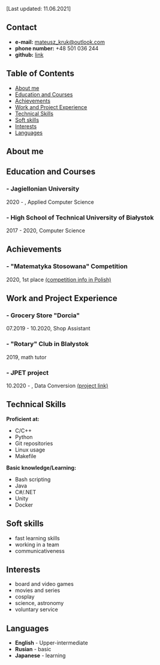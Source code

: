 [Last updated: 11.06.2021]

## Contact

- **e-mail:** mateusz_kruk@outlook.com
- **phone number:** +48 501 036 244
- **github:** [link](https://github.com/In1th)

## Table of Contents

- [About me](#about-me)
- [Education and Courses](#education-and-courses)
- [Achievements](#achievements)
- [Work and Project Experience](#work-and-project-experience)
- [Technical Skills](#technical-skills)
- [Soft skills](#soft-skills)
- [Interests](#interests)
- [Languages](#languages)

## About me

## Education and Courses

### - Jagiellonian University
2020 -     , Applied Computer Science

### - High School of Technical University of Białystok
2017 - 2020, Computer Science

## Achievements

### - "Matematyka Stosowana" Competition
2020, 1st place
[(competition info in Polish)](https://signum.pb.edu.pl/konkurs/?page_id=32)

## Work and Project Experience

### - Grocery Store "Dorcia"
07.2019 - 10.2020, Shop Assistant

### - "Rotary" Club in BIałystok
2019, math tutor

### - JPET project
10.2020 -        , Data Conversion
[(project link)](http://koza.if.uj.edu.pl/pet/)

## Technical Skills

**Proficient at:**
- C/C++
- Python
- Git repositories
- Linux usage
- Makefile

**Basic knowledge/Learning:**
- Bash scripting
- Java
- C#/.NET
- Unity
- Docker

## Soft skills
- fast learning skills
- working in a team
- communicativeness

## Interests
- board and video games
- movies and series
- cosplay
- science, astronomy
- voluntary service

## Languages

- **English** - Upper-intermediate
- **Rusian** - basic
- **Japanese** - learning